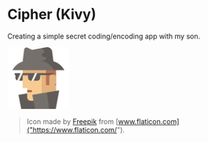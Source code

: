 # Cipher (Kivy)

Creating a simple secret coding/encoding app with my son.


<img src="data/icons/cipher.svg" alt="Cipher" width="25%"/>

> Icon made by [Freepik]("https://www.flaticon.com/authors/freepik") from [www.flaticon.com]("https://www.flaticon.com/").
